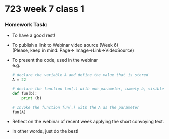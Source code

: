 # 723 week 7 class 1

### Homework Task:
* To have a good rest!
* To publish a link to Webinar video source (Week 6) </br>
  (Please, keep in mind: Page-> Image->Link->VideoSource)
  
* To present the code, used in the webinar</br>
e.g.
  ```python
  # declare the variable A and define the value that is stored
  A = 22
  
  # declare the function fun(.) with one parameter, namely b, visible ONLY inside the function body
  def fun(b):
      print (b)
      
  # Invoke the function fun(.) with the A as the parameter   
  fun(A)    
  ```
* Reflect on the webinar of recent week applying the short convoying text.
* In other words, just do the best! 
